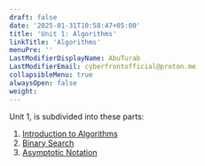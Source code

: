 ```yaml
---
draft: false
date: '2025-01-31T10:58:47+05:00'
title: 'Unit 1: Algorithms'
linkTitle: 'Algorithms'
menuPre: ''
LastModifierDisplayName: AbuTurab
LastModifierEmail: cyberfrontofficial@proton.me
collapsibleMenu: true
alwaysOpen: false
weight: 
---
```


Unit 1, is subdivided into these parts:

1. [Introduction to Algorithms](/cs-and-programming/computer-science-theory/unit-1/intro-to-algorithms)
2. [Binary Search](/cs-and-programming/computer-science-theory/unit-1/binary-search)
3. [Asymptotic Notation](/cs-and-programming/computer-science-theory/unit-1/asymptotic-notation)